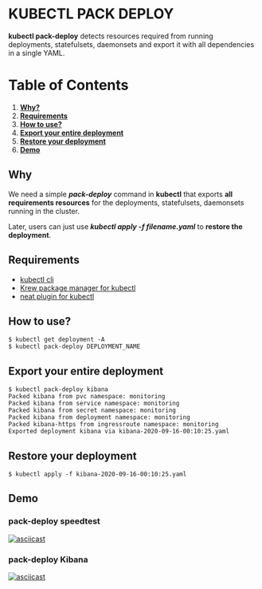 # KUBECTL PACK DEPLOY
**kubectl pack-deploy** detects resources required from running deployments, statefulsets, daemonsets and export it with all dependencies in a single YAML.

# Table of Contents
1. [**Why?**](#why)
2. [**Requirements**](#requirements)
3. [**How to use?**](#how-to-use)
4. [**Export your entire deployment**](#export-your-entire-deployment)
5. [**Restore your deployment**](#restore-your-deployment)
6. [**Demo**](#demo)

## **Why**
We need a simple ***pack-deploy*** command in **kubectl** that exports **all requirements resources** for the deployments, statefulsets, daemonsets running in the cluster.  

Later, users can just use ***kubectl apply -f filename.yaml*** to **restore the deployment**.

## **Requirements**  
- [kubectl cli](https://github.com/kubernetes/kubectl)  
- [Krew package manager for kubectl](https://github.com/kubernetes-sigs/krew)      
- [neat plugin for kubectl](https://github.com/itaysk/kubectl-neat)  

## **How to use?**
  ```
  $ kubectl get deployment -A
  $ kubectl pack-deploy DEPLOYMENT_NAME
  ```
  
## **Export your entire deployment**  
  ```
  $ kubectl pack-deploy kibana
  Packed kibana from pvc namespace: monitoring  
  Packed kibana from service namespace: monitoring  
  Packed kibana from secret namespace: monitoring  
  Packed kibana from deployment namespace: monitoring  
  Packed kibana-https from ingressroute namespace: monitoring  
  Exported deployment kibana via kibana-2020-09-16-00:10:25.yaml
  ```

## **Restore your deployment**
  ```
  $ kubectl apply -f kibana-2020-09-16-00:10:25.yaml
  ```
## Demo
### pack-deploy speedtest  
[![asciicast](https://asciinema.org/a/7kHH3cfZtumzwY4BGNZHkqPAX.svg)](https://asciinema.org/a/7kHH3cfZtumzwY4BGNZHkqPAX)

### pack-deploy Kibana  
[![asciicast](https://asciinema.org/a/I7ila7v7PvS48iXVzWX9Q7YTi.svg)](https://asciinema.org/a/I7ila7v7PvS48iXVzWX9Q7YTi)

